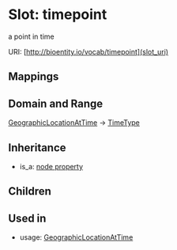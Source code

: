 # Slot: timepoint


a point in time

URI: [http://bioentity.io/vocab/timepoint](slot_uri)
## Mappings

## Domain and Range

[GeographicLocationAtTime](GeographicLocationAtTime.md) -> [TimeType](TimeType.md)
## Inheritance

 *  is_a: [node property](node_property.md)
## Children

## Used in

 *  usage: [GeographicLocationAtTime](GeographicLocationAtTime.md)
